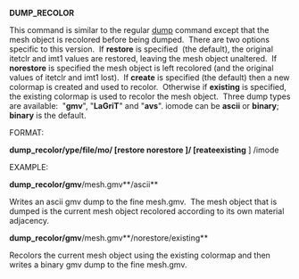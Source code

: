 **DUMP\_RECOLOR**

This command is similar to the regular [dump](DUMP2.md) command except
that the mesh object is recolored before being dumped.  There are two
options specific to this version.  If **restore** is specified  (the
default), the original itetclr and imt1 values are restored, leaving the
mesh object unaltered.  If **norestore** is specified the mesh object is
left recolored (and the original values of itetclr and imt1 lost).  If
**create** is specified (the default) then a new colormap is created and
used to recolor.  Otherwise if **existing** is specified, the existing
colormap is used to recolor the mesh object.  Three dump types are
available:  "**gmv**", "**LaGriT**" and "**avs**". iomode can be
**ascii** or **binary**; **binary** is the default.

FORMAT:

 **dump\_recolor/ype/file/mo/
[**restore
 norestore**
]/
[reateexisting**
] /imode

EXAMPLE:

 **dump\_recolor/gmv**/mesh.gmv**/ascii**

 Writes an ascii gmv dump to the fine mesh.gmv.  The mesh object that
 is dumped is the current mesh object recolored according to its own
 material adjacency.
 
 **dump\_recolor/gmv**/mesh.gmv**/norestore/existing**

 Recolors the current mesh object using the existing colormap and then
 writes a binary gmv dump to the fine mesh.gmv.
